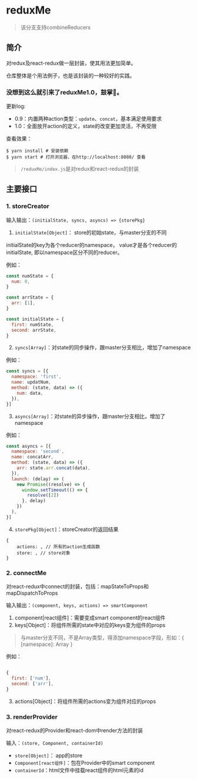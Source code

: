 # reduxMe

> 该分支支持combineReducers

## 简介

对redux及react-redux做一层封装，使其用法更加简单。

仓库整体是个用法例子，也是该封装的一种较好的实践。

### 没想到这么就引来了reduxMe1.0，鼓掌👏。

更新log:
- 0.9：内置两种action类型：`update`、`concat`，基本满足使用要求
- 1.0：全面放开action的定义，state的改变更加灵活，不再受限


查看效果：
```
$ yarn install # 安装依赖
$ yarn start # 打开浏览器，在http://localhost:8080/ 查看
```

> `/reduxMe/index.js`是对redux和react-redux的封装

## 主要接口

### 1. storeCreator

输入输出：`(initialState, syncs, asyncs) => {storePkg}`

1. `initialState[Object]`： store的初始state，与master分支的不同

initialState的key为各个reducer的namespace， value才是各个reducer的initialState, 即以namespace区分不同的reducer。

例如：
```javascript
const numState = {
  num: 0,
}

const arrState = {
  arr: [1],
}

const initialState = {
  first: numState,
  second: arrState,
}
```


2. `syncs[Array]`：对state的同步操作，跟master分支相比，增加了namespace

例如：

```javascript
const syncs = [{
  namespace: 'first',
  name: updatNum,
  method: (state, data) => ({
    num: data,
  }),
}]
```
3. `asyncs[Array]`：对state的异步操作，跟master分支相比，增加了namespace

例如：

```javascript
const asyncs = [{
  namespace: 'second',
  name: concatArr,
  method: (state, data) => ({
    arr: state.arr.concat(data),
  }),
  launch: (delay) => (
    new Promise((resolve) => {
      window.setTimeout(() => {
        resolve([2])
      }, delay)
    })
  ),
}]
```

4. `storePkg[Object]`：storeCreator的返回结果

```
{
    actions: , // 所有的action生成函数
    store: , // store对象
}
```

### 2. connectMe

对react-redux中connect的封装，包括：mapStateToProps和mapDispatchToProps

输入输出：`(component, keys, actions) => smartComponent`

1. component[react组件]：需要变成smart component的react组件
2. keys[Object]：将组件所需的state中对应的keys变为组件的props
  > 与master分支不同，不是Array类型，得添加namespace字段，形如：{ [namespace]: Array }

例如：

```javascript

{
  first: ['num'],
  second: ['arr'],
}
```

3. actions[Object]：将组件所需的actions变为组件对应的props

### 3. renderProvider

对react-redux的Provider和react-dom中render方法的封装

输入：`(store, Component, containerId)`

- `store[Object]`： app的store
- `Component[react组件]`：包在Provider中的smart component
- `containerId`：html文件中挂载react组件的html元素的id
